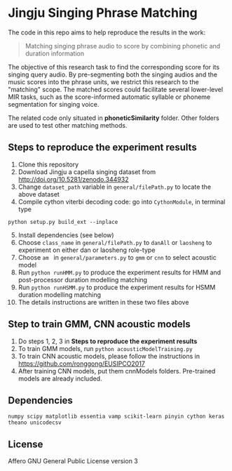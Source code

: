 # Jingju Singing Phrase Matching
The code in this repo aims to help reproduce the results in the work:
>Matching singing phrase audio to score by combining phonetic and duration information

The objective of this research task to find the corresponding score for its singing query audio. By pre-segmenting both the singing audios and the music scores into the phrase units, we restrict this research to the "matching" scope. The matched scores could facilitate several lower-level MIR tasks, such as the score-informed automatic syllable or phoneme segmentation for singing voice.

The related code only situated in **phoneticSimilarity** folder. Other folders are used to test other matching methods.

## Steps to reproduce the experiment results
1. Clone this repository
2. Download Jingju a capella singing dataset from http://doi.org/10.5281/zenodo.344932
3. Change `dataset_path` variable in `general/filePath.py` to locate the above dataset
4. Compile cython viterbi decoding code: go into `CythonModule`, in terminal type
```
python setup.py build_ext --inplace
```
5. Install dependencies (see below)
6. Choose `class_name` in `general/filePath.py` to `danAll` or `laosheng` to experiment on either dan or laosheng role-type
7. Choose `am ` in `general/parameters.py` to `gmm` or `cnn` to select acoustic model
8. Run `python runHMM.py` to produce the experiment results for HMM and post-processor duration modelling matching
9. Run `python runHSMM.py` to produce the experiment results for HSMM duration modelling matching
10. The details instructions are written in these two files above

## Step to train GMM, CNN acoustic models
1. Do steps 1, 2, 3 in **Steps to reproduce the experiment results**
2. To train GMM models, run `python acousticModelTraining.py`
3. To train CNN acoustic models, please follow the instructions in https://github.com/ronggong/EUSIPCO2017
4. After training CNN models, put them cnnModels folders. Pre-trained models are already included.

## Dependencies
`numpy scipy matplotlib essentia vamp scikit-learn pinyin cython keras theano unicodecsv`

## License
Affero GNU General Public License version 3
